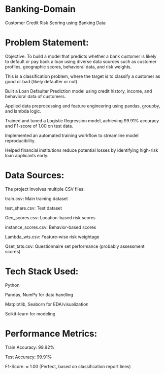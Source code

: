 # Banking-Domain
Customer Credit Risk Scoring using Banking Data

# Problem Statement:
Objective:
To build a model that predicts whether a bank customer is likely to default or pay back a loan using diverse data sources such as customer profiles, geographic scores, behavioral data, and risk weights.

This is a classification problem, where the target is to classify a customer as good or bad (likely defaulter or not).

Built a Loan Defaulter Prediction model using credit history, income, and behavioral data of customers.

Applied data preprocessing and feature engineering using pandas, groupby, and lambda logic.

Trained and tuned a Logistic Regression model, achieving 99.91% accuracy and F1-score of 1.00 on test data.

Implemented an automated training workflow to streamline model reproducibility.

Helped financial institutions reduce potential losses by identifying high-risk loan applicants early.



# Data Sources:
The project involves multiple CSV files:

train.csv: Main training dataset

test_share.csv: Test dataset

Geo_scores.csv: Location-based risk scores

instance_scores.csv: Behavior-based scores

Lambda_wts.csv: Feature-wise risk weightage

Qset_tats.csv: Questionnaire set performance (probably assessment scores)

# Tech Stack Used:
Python

Pandas, NumPy for data handling

Matplotlib, Seaborn for EDA/visualization

Scikit-learn for modeling

# Performance Metrics:
Train Accuracy: 99.92%

Test Accuracy: 99.91%

F1-Score: ≈ 1.00 (Perfect, based on classification report lines)

